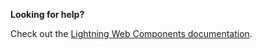 **Looking for help?**

Check out the [Lightning Web Components documentation](https://developer.salesforce.com/docs/component-library/documentation/lwc).
